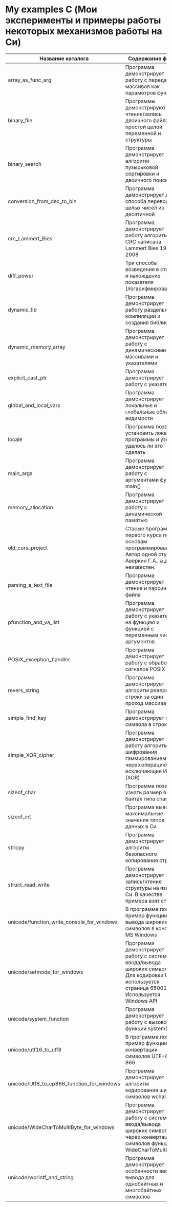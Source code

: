 # My examples C (Мои эксперименты и примеры работы некоторых механизмов работы на Си)

Название каталога                          | Содержание файла
-------------------------------------------|----------------------
array_as_func_arg                          | Программа демонстрирует работу с передачей массивов как параметров функции
binary_file                                | Программы демонстрируют чтение/запись двоичного файла с простой целой переменной и структуры
binary_search                              | Программа демонстрирует алгоритм пузырьковой сортировки и двоичного поиска
conversion_from_dec_to_bin                 | Программа демонстрирует два способа перевода целых чисел из десятичной
crc_Lammert_Bies                           | Программа демонстрирует  работу алгоритма CRC написана Lammert Bies 1999-2008
diff_power                                 | Три способа возведения в степень и нахождение показателя (логарифмирование)
dynamic_lib                                | Программа демонстрирует работу раздельной компиляции и создания библиотек
dynamic_memory_array                       | Программа демонстрирует работу с динамическими массивами и указателями
explicit_cast_ptr                          | Программа демонстрирует работу с указателями
global_and_local_vars                      | Программа демонстрирует локальные и глобальные области видимости
locale                                     | Программа позволяет установить локаль программы и узнать удалось ли это сделать
main_args                                  | Программа демонстрирует работу с аргументами функции main()
memory_allocation                          | Программа демонстрирует работу с динамической памятью
old_curs_project                           | Старые программы первого курса по основам программирования. Автор одной студент Аверкин Г.А., а другой неизвестен.
parsing_a_text_file                        | Программа демонстрирует чтение и парсинг файла
pfunction_and_va_list                      | Программа демонстрирует работу с указателями на функцию и функцией с переменным числом аргументов
POSIX_exception_handler                    | Программа демонстрирует работу с обработкой сигналов POSIX
revers_string                              | Программа демонстрирует алгоритм реверса строки за один проход массива
simple_find_key                            | Программа демонстрирует поиск символа в строке
simple_XOR_cipher                          | Программа демонстрирует работу алгоритма шифрования гаммированием, через операцию исключающие ИЛИ (XOR)
sizeof_char                                | Программа позволяет узнать размер в байтах типа char в Си
sizeof_int                                 | Программа выводит максимальные значения типов данных в Си
strlcpy                                    | Программа демонстрирует алгоритм безопасного копирования строки
struct_read_write                          | Программа демонстрирует запись/чтение структуры на языке Си. В качестве примера взят студент
unicode/function_write_console_for_windows | В программе показан пример функции вывода широких символов в консоль MS Windows
unicode/setmode_for_windows                | Программа демонстрирует работу с системой ввода/вывода широких символов. Для кодировки UTF-8 используется страница 65001. Используется Windows API
unicode/system_function                    | Программа демонстрирует работу с вызовом функции system()
unicode/utf16_to_utf8                      | В программе показан пример функции конвертации символов UTF-8 в 866
unicode/Utf8_to_cp866_function_for_windows | Программа демонстрирует алгоритм кодирования широких символов wchar_t
unicode/WideCharToMultiByte_for_windows    | Программа демонстрирует работу с системой ввода/вывода широких символов через конвертация символов функцией WideCharToMultiByte()
unicode/wprintf_and_string                 | Программа демонстрирует особенности ввода/вывода для однобайтных и многобайтных символов
